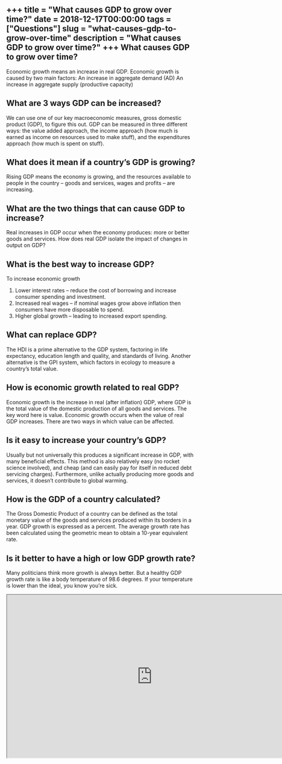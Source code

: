 +++
title = "What causes GDP to grow over time?"
date = 2018-12-17T00:00:00
tags = ["Questions"]
slug = "what-causes-gdp-to-grow-over-time"
description = "What causes GDP to grow over time?"
+++
What causes GDP to grow over time?
----------------------------------

Economic growth means an increase in real GDP. Economic growth is caused by two main factors: An increase in aggregate demand (AD) An increase in aggregate supply (productive capacity)

What are 3 ways GDP can be increased?
-------------------------------------

We can use one of our key macroeconomic measures, gross domestic product (GDP), to figure this out. GDP can be measured in three different ways: the value added approach, the income approach (how much is earned as income on resources used to make stuff), and the expenditures approach (how much is spent on stuff).

What does it mean if a country’s GDP is growing?
------------------------------------------------

Rising GDP means the economy is growing, and the resources available to people in the country – goods and services, wages and profits – are increasing.

What are the two things that can cause GDP to increase?
-------------------------------------------------------

Real increases in GDP occur when the economy produces: more or better goods and services. How does real GDP isolate the impact of changes in output on GDP?

What is the best way to increase GDP?
-------------------------------------

To increase economic growth

1. Lower interest rates – reduce the cost of borrowing and increase consumer spending and investment.
2. Increased real wages – if nominal wages grow above inflation then consumers have more disposable to spend.
3. Higher global growth – leading to increased export spending.

What can replace GDP?
---------------------

The HDI is a prime alternative to the GDP system, factoring in life expectancy, education length and quality, and standards of living. Another alternative is the GPI system, which factors in ecology to measure a country’s total value.

How is economic growth related to real GDP?
-------------------------------------------

Economic growth is the increase in real (after inflation) GDP, where GDP is the total value of the domestic production of all goods and services. The key word here is value. Economic growth occurs when the value of real GDP increases. There are two ways in which value can be affected.

Is it easy to increase your country’s GDP?
------------------------------------------

Usually but not universally this produces a significant increase in GDP, with many beneficial effects. This method is also relatively easy (no rocket science involved), and cheap (and can easily pay for itself in reduced debt servicing charges). Furthermore, unlike actually producing more goods and services, it doesn’t contribute to global warming.

How is the GDP of a country calculated?
---------------------------------------

The Gross Domestic Product of a country can be defined as the total monetary value of the goods and services produced within its borders in a year. GDP growth is expressed as a percent. The average growth rate has been calculated using the geometric mean to obtain a 10-year equivalent rate.

Is it better to have a high or low GDP growth rate?
---------------------------------------------------

Many politicians think more growth is always better. But a healthy GDP growth rate is like a body temperature of 98.6 degrees. If your temperature is lower than the ideal, you know you’re sick.

<iframe allow="accelerometer; autoplay; clipboard-write; encrypted-media; gyroscope; picture-in-picture" allowfullscreen="" class="__youtube_prefs__  epyt-is-override  no-lazyload" data-no-lazy="1" data-origheight="433" data-origwidth="770" data-skipgform_ajax_framebjll="" height="433" id="_ytid_93903" loading="lazy" src="https://www.youtube.com/embed/4-2nqd6-ZXg?enablejsapi=1&autoplay=0&cc_load_policy=0&cc_lang_pref=&iv_load_policy=1&loop=0&modestbranding=0&rel=1&fs=1&playsinline=0&autohide=2&theme=dark&color=red&controls=1&" title="YouTube player" width="770"></iframe>